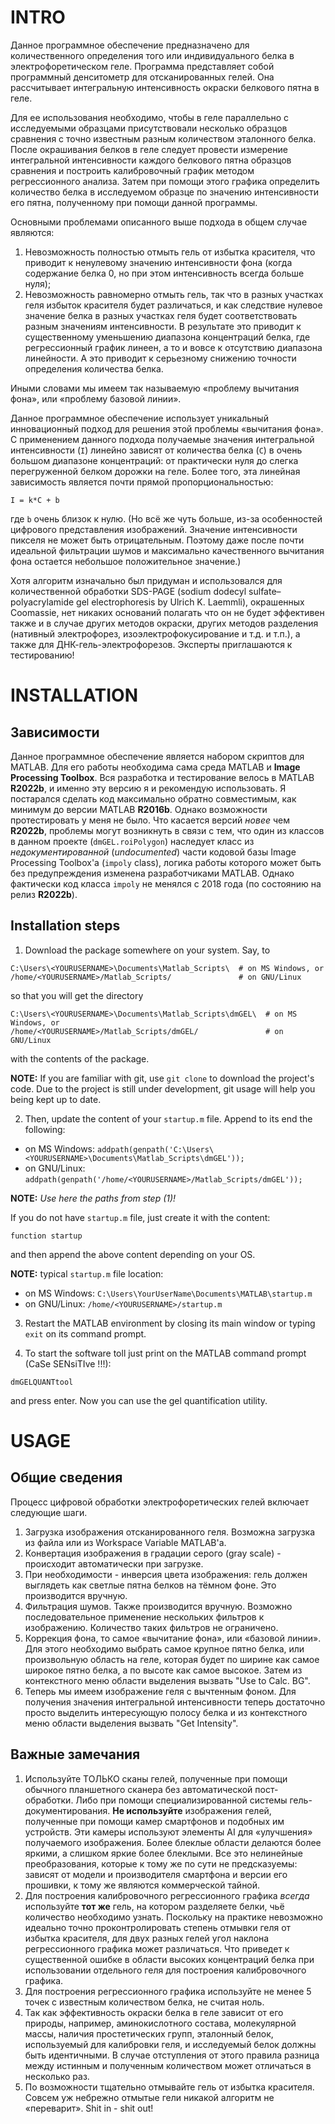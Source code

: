 # INTRO #

Данное программное обеспечение предназначено для количественного определения того или индивидуального белка в электрофоретическом геле. Программа представляет собой программный денситометр для отсканированных гелей. Она рассчитывает интегральную интенсивность окраски белкового пятна в геле.

Для ее использования необходимо, чтобы в геле параллельно с исследуемыми образцами присутствовали несколько образцов сравнения с точно известным разным количеством эталонного белка. После окрашивания белков в геле следует провести измерение интегральной интенсивности каждого белкового пятна образцов сравнения и построить калибровочный график методом регрессионного анализа. Затем при помощи этого графика определить количество белка в исследуемом образце по значению интенсивности его пятна, полученному при помощи данной программы.

Основными проблемами описанного выше подхода в общем случае являются: 
1.  Невозможность полностью отмыть гель от избытка красителя, что приводит к ненулевому значению интенсивности фона (когда содержание белка 0, но при этом интенсивность всегда больше нуля);
2.  Невозможность равномерно отмыть гель, так что в разных участках геля избыток красителя будет различаться, и как следствие нулевое значение белка в разных участках геля будет соответствовать разным значениям интенсивности.
В результате это приводит к существенному уменьшению диапазона концентраций белка, где регрессионный график линеен, а то и вовсе к отсутствию диапазона линейности. А это приводит к серьезному снижению точности определения количества белка.

Иными словами мы имеем так называемую «проблему вычитания фона», или «проблему базовой линии».

Данное программное обеспечение использует уникальный инновационный подход для решения этой проблемы «вычитания фона». С применением данного подхода получаемые значения интегральной интенсивности (`I`) линейно зависят от количества белка (`C`) в очень большом диапазоне концентраций: от практически нуля до слегка перегруженной белком дорожки на геле. Более того, эта линейная зависимость является почти прямой пропорциональностью: 
```
I = k*C + b
```
где `b` очень близок к нулю. (Но всё же чуть больше, из-за особенностей цифрового представления изображений. Значение интенсивности пикселя не может быть отрицательным. Поэтому даже после почти идеальной фильтрации шумов и максимально качественного вычитания фона остается небольшое положительное значение.)

Хотя алгоритм изначально был придуман и использовался для количественной обработки SDS-PAGE (sodium dodecyl sulfate–polyacrylamide gel electrophoresis by Ulrich K. Laemmli), окрашенных Coomassie, нет никаких оснований полагать что он не будет эффективен также и в случае других методов окраски, других методов разделения (нативный электрофорез, изоэлектрофокусирование и т.д. и т.п.), а также для ДНК-гель-электрофорезов. Эксперты приглашаются к тестированию!

# INSTALLATION #

## Зависимости ##
Данное программное обеспечение является набором скриптов для MATLAB. Для его работы необходима сама среда MATLAB и __Image Processing Toolbox__.
Вся разработка и тестирование велось в MATLAB __R2022b__, и именно эту версию я и рекомендую использовать.
Я постарался сделать код максимально обратно совместимым, как минимум до версии MATLAB __R2016b__. Однако возможности протестировать у меня не было.
Что касается версий _новее_ чем __R2022b__, проблемы могут возникнуть в связи с тем, что один из классов в данном проекте (`dmGEL.roiPolygon`) наследует класс из _недокументированной_ (_undocumented_) части кодовой базы Image Processing Toolbox'а (`impoly` class), логика работы которого может быть без предупреждения изменена разработчиками MATLAB. Однако фактически код класса `impoly` не менялся с 2018 года (по состоянию на релиз __R2022b__).

## Installation steps ##
1.  Download the package somewhere on your system. Say, to 
```
C:\Users\<YOURUSERNAME>\Documents\Matlab_Scripts\  # on MS Windows, or
/home/<YOURUSERNAME>/Matlab_Scripts/               # on GNU/Linux
```
so that you will get the directory
```
C:\Users\<YOURUSERNAME>\Documents\Matlab_Scripts\dmGEL\  # on MS Windows, or
/home/<YOURUSERNAME>/Matlab_Scripts/dmGEL/               # on GNU/Linux
```
with the contents of the package.

__NOTE:__ If you are familiar with git, use `git clone` to download the project's code. Due to the project is still under development, git usage will help you being kept up to date.

2.  Then, update the content of your `startup.m` file. Append to its end the following:
  * on MS Windows: `addpath(genpath('C:\Users\<YOURUSERNAME>\Documents\Matlab_Scripts\dmGEL'));`
  * on GNU/Linux:  `addpath(genpath('/home/<YOURUSERNAME>/Matlab_Scripts/dmGEL'));`
  
__NOTE:__ _Use here the paths from step (1)!_

If you do not have `startup.m` file, just create it with the content:
```
function startup
```
and then append the above content depending on your OS.

__NOTE:__ typical `startup.m` file location:
  * on MS Windows: `C:\Users\YourUserName\Documents\MATLAB\startup.m`
  * on GNU/Linux:  `/home/<YOURUSERNAME>/startup.m`
  
3.  Restart the MATLAB environment by closing its main window or typing `exit` on its command prompt.

4.  To start the software toll just print on the MATLAB command prompt (CaSe SENsiTIve !!!):
```
dmGELQUANTtool
```
and press enter.
Now you can use the gel quantification utility.

# USAGE #

## Общие сведения ##
Процесс цифровой обработки электрофоретических гелей включает следующие шаги.
1.  Загрузка изображения отсканированного геля. Возможна загрузка из файла или из Workspace Variable MATLAB'а.
2.  Конвертация изображения в градации серого (gray scale) - происходит автоматически при загрузке.
3.  При необходимости - инверсия цвета изображения: гель должен выглядеть как светлые пятна белков на тёмном фоне. Это производится вручную.
4.  Фильтрация шумов. Также производится вручную. Возможно последовательное применение нескольких фильтров к изображению. Количество таких фильтров не ограничено.
5.  Коррекция фона, то самое «вычитание фона», или «базовой линии». Для этого необходимо выбрать самое крупное пятно белка, или произвольную область на геле, которая будет по ширине как самое широкое пятно белка, а по высоте как самое высокое. Затем из контекстного меню области выделения вызвать "Use to Calc. BG".
6.  Теперь мы имеем изображение геля с вычтенным фоном. Для получения значения интегральной интенсивности теперь достаточно просто выделить интересующую полосу белка и из контекстного меню области выделения вызвать "Get Intensity".

## Важные замечания ##
1.  Используйте ТОЛЬКО сканы гелей, полученные при помощи обычного планшетного сканера без автоматической пост-обработки. Либо при помощи специализированной системы гель-документирования.
__Не используйте__ изображения гелей, полученные при помощи камер смартфонов и подобных им устройств. Эти камеры используют элементы AI для «улучшения» получаемого изображения. Более блеклые области делаются более яркими, а слишком яркие более блеклыми. Все это нелинейные преобразования, которые к тому же по сути не предсказуемы: зависят от модели и производителя смартфона и версии его прошивки, к тому же являются коммерческой тайной.
2.  Для построения калибровочного регрессионного графика _всегда_ используйте __тот же__ гель, на котором разделяете белки, чьё количество необходимо узнать. Поскольку на практике невозможно идеально точно проконтролировать степень отмывки геля от избытка красителя, для двух разных гелей угол наклона регрессионного графика может различаться. Что приведет к существенной ошибке в области высоких концентраций белка при использовании отдельного геля для построения калибровочного графика.
3.  Для построения регрессионного графика используйте не менее 5 точек с известным количеством белка, не считая ноль.
4.  Так как эффективность окраски белка в геле зависит от его природы, например, аминокислотного состава, молекулярной массы, наличия простетических групп, эталонный белок, используемый для калибровки геля, и исследуемый белок должны быть идентичными. В случае отступления от этого правила разница между истинным и полученным количеством может отличаться в несколько раз.
5.  По возможности тщательно отмывайте гель от избытка красителя. Совсем уж небрежно отмытые гели никакой алгоритм не «переварит». Shit in - shit out!
